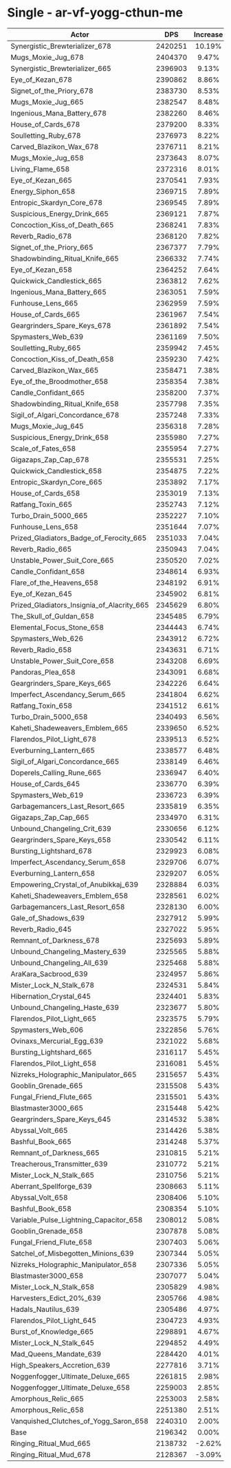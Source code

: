 # Single - ar-vf-yogg-cthun-me
| Actor | DPS | Increase |
|---|:---:|:---:|
|Synergistic_Brewterializer_678|2420251|10.19%|
|Mugs_Moxie_Jug_678|2404370|9.47%|
|Synergistic_Brewterializer_665|2396903|9.13%|
|Eye_of_Kezan_678|2390862|8.86%|
|Signet_of_the_Priory_678|2383730|8.53%|
|Mugs_Moxie_Jug_665|2382547|8.48%|
|Ingenious_Mana_Battery_678|2382260|8.46%|
|House_of_Cards_678|2379200|8.33%|
|Soulletting_Ruby_678|2376973|8.22%|
|Carved_Blazikon_Wax_678|2376711|8.21%|
|Mugs_Moxie_Jug_658|2373643|8.07%|
|Living_Flame_658|2372316|8.01%|
|Eye_of_Kezan_665|2370541|7.93%|
|Energy_Siphon_658|2369715|7.89%|
|Entropic_Skardyn_Core_678|2369545|7.89%|
|Suspicious_Energy_Drink_665|2369121|7.87%|
|Concoction_Kiss_of_Death_665|2368241|7.83%|
|Reverb_Radio_678|2368120|7.82%|
|Signet_of_the_Priory_665|2367377|7.79%|
|Shadowbinding_Ritual_Knife_665|2366332|7.74%|
|Eye_of_Kezan_658|2364252|7.64%|
|Quickwick_Candlestick_665|2363812|7.62%|
|Ingenious_Mana_Battery_665|2363051|7.59%|
|Funhouse_Lens_665|2362959|7.59%|
|House_of_Cards_665|2361967|7.54%|
|Geargrinders_Spare_Keys_678|2361892|7.54%|
|Spymasters_Web_639|2361169|7.50%|
|Soulletting_Ruby_665|2359942|7.45%|
|Concoction_Kiss_of_Death_658|2359230|7.42%|
|Carved_Blazikon_Wax_665|2358471|7.38%|
|Eye_of_the_Broodmother_658|2358354|7.38%|
|Candle_Confidant_665|2358200|7.37%|
|Shadowbinding_Ritual_Knife_658|2357798|7.35%|
|Sigil_of_Algari_Concordance_678|2357248|7.33%|
|Mugs_Moxie_Jug_645|2356318|7.28%|
|Suspicious_Energy_Drink_658|2355980|7.27%|
|Scale_of_Fates_658|2355954|7.27%|
|Gigazaps_Zap_Cap_678|2355531|7.25%|
|Quickwick_Candlestick_658|2354875|7.22%|
|Entropic_Skardyn_Core_665|2353892|7.17%|
|House_of_Cards_658|2353019|7.13%|
|Ratfang_Toxin_665|2352743|7.12%|
|Turbo_Drain_5000_665|2352227|7.10%|
|Funhouse_Lens_658|2351644|7.07%|
|Prized_Gladiators_Badge_of_Ferocity_665|2351033|7.04%|
|Reverb_Radio_665|2350943|7.04%|
|Unstable_Power_Suit_Core_665|2350520|7.02%|
|Candle_Confidant_658|2348614|6.93%|
|Flare_of_the_Heavens_658|2348192|6.91%|
|Eye_of_Kezan_645|2345902|6.81%|
|Prized_Gladiators_Insignia_of_Alacrity_665|2345629|6.80%|
|The_Skull_of_Guldan_658|2345485|6.79%|
|Elemental_Focus_Stone_658|2344443|6.74%|
|Spymasters_Web_626|2343912|6.72%|
|Reverb_Radio_658|2343631|6.71%|
|Unstable_Power_Suit_Core_658|2343208|6.69%|
|Pandoras_Plea_658|2343091|6.68%|
|Geargrinders_Spare_Keys_665|2342226|6.64%|
|Imperfect_Ascendancy_Serum_665|2341804|6.62%|
|Ratfang_Toxin_658|2341512|6.61%|
|Turbo_Drain_5000_658|2340493|6.56%|
|Kaheti_Shadeweavers_Emblem_665|2339650|6.52%|
|Flarendos_Pilot_Light_678|2339513|6.52%|
|Everburning_Lantern_665|2338577|6.48%|
|Sigil_of_Algari_Concordance_665|2338149|6.46%|
|Doperels_Calling_Rune_665|2336947|6.40%|
|House_of_Cards_645|2336770|6.39%|
|Spymasters_Web_619|2336723|6.39%|
|Garbagemancers_Last_Resort_665|2335819|6.35%|
|Gigazaps_Zap_Cap_665|2334970|6.31%|
|Unbound_Changeling_Crit_639|2330656|6.12%|
|Geargrinders_Spare_Keys_658|2330542|6.11%|
|Bursting_Lightshard_678|2329923|6.08%|
|Imperfect_Ascendancy_Serum_658|2329706|6.07%|
|Everburning_Lantern_658|2329207|6.05%|
|Empowering_Crystal_of_Anubikkaj_639|2328884|6.03%|
|Kaheti_Shadeweavers_Emblem_658|2328561|6.02%|
|Garbagemancers_Last_Resort_658|2328130|6.00%|
|Gale_of_Shadows_639|2327912|5.99%|
|Reverb_Radio_645|2327022|5.95%|
|Remnant_of_Darkness_678|2325693|5.89%|
|Unbound_Changeling_Mastery_639|2325565|5.88%|
|Unbound_Changeling_All_639|2325468|5.88%|
|AraKara_Sacbrood_639|2324957|5.86%|
|Mister_Lock_N_Stalk_678|2324531|5.84%|
|Hibernation_Crystal_645|2324401|5.83%|
|Unbound_Changeling_Haste_639|2323677|5.80%|
|Flarendos_Pilot_Light_665|2323575|5.79%|
|Spymasters_Web_606|2322856|5.76%|
|Ovinaxs_Mercurial_Egg_639|2321022|5.68%|
|Bursting_Lightshard_665|2316117|5.45%|
|Flarendos_Pilot_Light_658|2316081|5.45%|
|Nizreks_Holographic_Manipulator_665|2315657|5.43%|
|Gooblin_Grenade_665|2315508|5.43%|
|Fungal_Friend_Flute_665|2315501|5.43%|
|Blastmaster3000_665|2315448|5.42%|
|Geargrinders_Spare_Keys_645|2314532|5.38%|
|Abyssal_Volt_665|2314426|5.38%|
|Bashful_Book_665|2314248|5.37%|
|Remnant_of_Darkness_665|2310815|5.21%|
|Treacherous_Transmitter_639|2310772|5.21%|
|Mister_Lock_N_Stalk_665|2310756|5.21%|
|Aberrant_Spellforge_639|2308663|5.11%|
|Abyssal_Volt_658|2308406|5.10%|
|Bashful_Book_658|2308354|5.10%|
|Variable_Pulse_Lightning_Capacitor_658|2308012|5.08%|
|Gooblin_Grenade_658|2307878|5.08%|
|Fungal_Friend_Flute_658|2307403|5.06%|
|Satchel_of_Misbegotten_Minions_639|2307344|5.05%|
|Nizreks_Holographic_Manipulator_658|2307336|5.05%|
|Blastmaster3000_658|2307077|5.04%|
|Mister_Lock_N_Stalk_658|2305829|4.98%|
|Harvesters_Edict_20%_639|2305766|4.98%|
|Hadals_Nautilus_639|2305486|4.97%|
|Flarendos_Pilot_Light_645|2304723|4.93%|
|Burst_of_Knowledge_665|2298891|4.67%|
|Mister_Lock_N_Stalk_645|2294852|4.49%|
|Mad_Queens_Mandate_639|2284420|4.01%|
|High_Speakers_Accretion_639|2277816|3.71%|
|Noggenfogger_Ultimate_Deluxe_665|2261815|2.98%|
|Noggenfogger_Ultimate_Deluxe_658|2259003|2.85%|
|Amorphous_Relic_665|2253003|2.58%|
|Amorphous_Relic_658|2251380|2.51%|
|Vanquished_Clutches_of_Yogg_Saron_658|2240310|2.00%|
|Base|2196342|0.00%|
|Ringing_Ritual_Mud_665|2138732|-2.62%|
|Ringing_Ritual_Mud_678|2128367|-3.09%|
